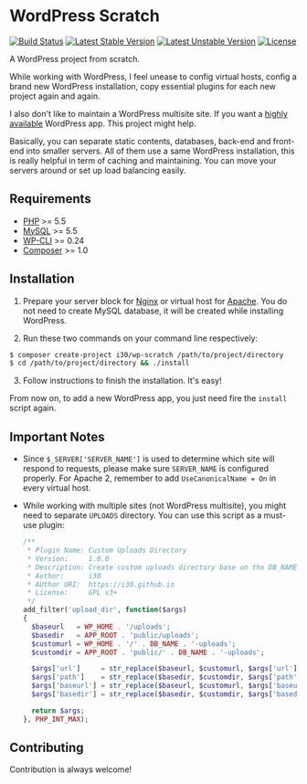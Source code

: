 # WordPress Scratch

[![Build Status](https://travis-ci.org/i30/wp-scratch.svg?branch=master)](https://travis-ci.org/i30/wp-scratch)
[![Latest Stable Version](https://poser.pugx.org/i30/wp-scratch/v/stable)](https://packagist.org/packages/i30/wp-scratch)
[![Latest Unstable Version](https://poser.pugx.org/i30/wp-scratch/v/unstable)](https://packagist.org/packages/i30/wp-scratch)
[![License](https://poser.pugx.org/i30/wp-scratch/license)](https://packagist.org/packages/i30/wp-scratch)

A WordPress project from scratch.

While working with WordPress, I feel unease to config virtual hosts, config a brand new WordPress installation, copy essential plugins for each new project again and again.

I also don't like to maintain a WordPress multisite site. If you want a [highly available](https://en.wikipedia.org/wiki/High_availability) WordPress app. This project might help.

Basically, you can separate static contents, databases, back-end and front-end into smaller servers. All of them use a same WordPress installation, this is really helpful in term of caching and maintaining. You can move your servers around or set up load balancing easily.

## Requirements

- [PHP][1] >= 5.5
- [MySQL][2] >= 5.5
- [WP-CLI][3] >= 0.24
- [Composer][4] >= 1.0

## Installation

1. Prepare your server block for [Nginx][5] or virtual host for [Apache][6]. You do not need to create MySQL database, it will be created while installing WordPress.

2. Run these two commands on your command line respectively:

  ```bash
  $ composer create-project i30/wp-scratch /path/to/project/directory
  $ cd /path/to/project/directory && ./install
  ```

3. Follow instructions to finish the installation. It's easy!

From now on, to add a new WordPress app, you just need fire the `install` script again.

## Important Notes

- Since `$_SERVER['SERVER_NAME']` is used to determine which site will respond to requests, please make sure `SERVER_NAME` is configured properly. For Apache 2, remember to add `UseCanonicalName = On` in every virtual host.

- While working with multiple sites (not WordPress multisite), you might need to separate `UPLOADS` directory. You can use this script as a must-use plugin:

  ```php
  /**
   * Plugin Name: Custom Uploads Directory
   * Version:     1.0.0
   * Description: Create custom uploads directory base on the DB_NAME constant.
   * Author:      i30
   * AUthor URI:  https://i30.github.io
   * License:     GPL v3+
   */
  add_filter('upload_dir', function($args)
  {
    $baseurl   = WP_HOME . '/uploads';
    $basedir   = APP_ROOT . 'public/uploads';
    $customurl = WP_HOME . '/' . DB_NAME . '-uploads';
    $customdir = APP_ROOT . 'public/' . DB_NAME . '-uploads';

    $args['url']     = str_replace($baseurl, $customurl, $args['url']);
    $args['path']    = str_replace($basedir, $customdir, $args['path']);
    $args['baseurl'] = str_replace($baseurl, $customurl, $args['baseurl']);
    $args['basedir'] = str_replace($basedir, $customdir, $args['basedir']);

    return $args;
  }, PHP_INT_MAX);
  ```

## Contributing

Contribution is always welcome!


[1]: https://secure.php.net
[2]: http://dev.mysql.com/downloads/mysql/
[3]: http://wp-cli.org
[4]: https://getcomposer.org
[5]: https://www.nginx.com
[6]: https://www.apache.org
